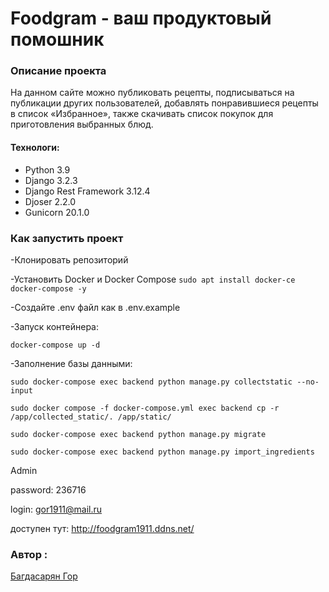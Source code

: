 #  Foodgram - ваш продуктовый помошник 


### Описание проекта
На данном сайте можно публиковать рецепты, подписываться на публикации других пользователей, добавлять понравившиеся рецепты в список «Избранное», также скачивать список покупок для приготовления выбранных блюд.

#### Технологи:

- Python 3.9
- Django 3.2.3
- Django Rest Framework 3.12.4
- Djoser 2.2.0
- Gunicorn 20.1.0


### Как запустить проект 

-Клонировать репозиторий

-Установить Docker и Docker Compose
`sudo apt install docker-ce docker-compose -y`

-Cоздайте .env файл как в .env.example

-Запуск контейнера:

`docker-compose up -d`

-Заполнение базы данными:

`sudo docker-compose exec backend python manage.py collectstatic --no-input`

`sudo docker compose -f docker-compose.yml exec backend cp -r /app/collected_static/. /app/static/`

`sudo docker-compose exec backend python manage.py migrate`

`sudo docker-compose exec backend python manage.py import_ingredients`

 Admin

  password: 236716

  login: gor1911@mail.ru

  доступен тут: http://foodgram1911.ddns.net/

### Автор :

[Багдасарян Гор ](https://github.com/Gor1911)